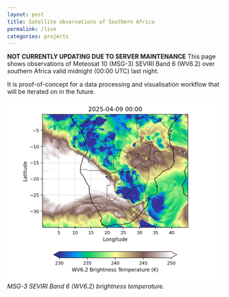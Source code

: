 ```yaml
---
layout: post
title: Satellite observations of Southern Africa
permalink: /live
categories: projects
---
```

**NOT CURRENTLY UPDATING DUE TO SERVER MAINTENANCE** 
This page shows observations of Meteosat 10 (MSG-3) SEVIRI Band 6 (WV6.2) over southern Africa valid midnight (00:00 UTC) last night.

It is proof-of-concept for a data processing and visualisation workflow that will be iterated on in the future.

![img1](/livedata/plot1.png)
*MSG-3 SEVIRI Band 6 (WV6.2) brightness temperature.* 



